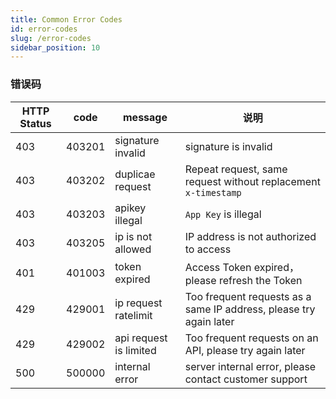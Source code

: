 ```yaml
---
title: Common Error Codes 
id: error-codes
slug: /error-codes
sidebar_position: 10
---
```


### 错误码

| HTTP Status | code   | message                | 说明                                                               |
|-------------|--------|------------------------|--------------------------------------------------------------------|
| 403         | 403201 | signature invalid      | signature is invalid                                               |
| 403         | 403202 | duplicae request       | Repeat request, same request without replacement `x-timestamp`     |
| 403         | 403203 | apikey illegal         | `App Key` is illegal                                               |
| 403         | 403205 | ip is not allowed      | IP address is not authorized to access                             |
| 401         | 401003 | token expired          | Access Token expired，please refresh the Token                  |
| 429         | 429001 | ip request ratelimit   | Too frequent requests as a same IP address, please try again later |
| 429         | 429002 | api request is limited | Too frequent requests on an API, please try again later            |
| 500         | 500000 | internal error         | server internal error, please contact customer support             |
